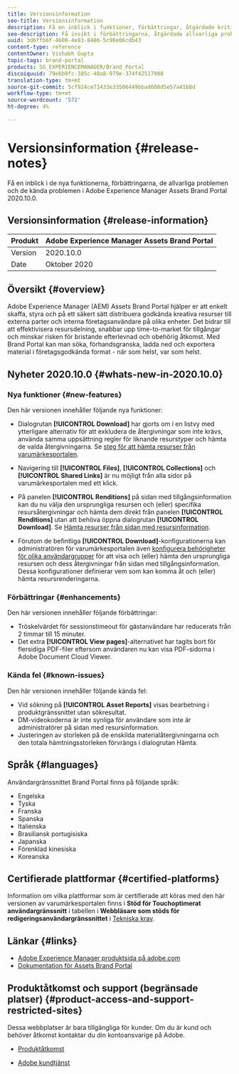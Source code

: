 ```yaml
---
title: Versionsinformation
seo-title: Versionsinformation
description: Få en inblick i funktioner, förbättringar, åtgärdade kritiska problem och kända fel i Adobe Experience Manager Assets Brand Portal 2020.10.0.
seo-description: Få insikt i förbättringarna, åtgärdade allvarliga problem och kända fel i Adobe Experience Manager Assets Brand Portal 2020.10.0.
uuid: 3d6ffb6f-4608-4e83-8486-5c90e06cdb43
content-type: reference
contentOwner: Vishabh Gupta
topic-tags: brand-portal
products: SG_EXPERIENCEMANAGER/Brand_Portal
discoiquuid: 79ebb9fc-385c-48a8-979e-374f42517988
translation-type: tm+mt
source-git-commit: 5cf924ce71433e33506449bbad608d5e57a41b8d
workflow-type: tm+mt
source-wordcount: '572'
ht-degree: 4%

---
```



# Versionsinformation {#release-notes}

Få en inblick i de nya funktionerna, förbättringarna, de allvarliga problemen och de kända problemen i Adobe Experience Manager Assets Brand Portal 2020.10.0.

## Versionsinformation {#release-information}

| Produkt | Adobe Experience Manager Assets Brand Portal |
|---|---|
| Version | 2020.10.0 |
| Date | Oktober 2020 |

## Översikt {#overview}

Adobe Experience Manager (AEM) Assets Brand Portal hjälper er att enkelt skaffa, styra och på ett säkert sätt distribuera godkända kreativa resurser till externa parter och interna företagsanvändare på olika enheter. Det bidrar till att effektivisera resursdelning, snabbar upp time-to-market för tillgångar och minskar risken för bristande efterlevnad och obehörig åtkomst. Med Brand Portal kan man söka, förhandsgranska, ladda ned och exportera material i företagsgodkända format - när som helst, var som helst.

## Nyheter 2020.10.0 {#whats-new-in-2020.10.0}

### Nya funktioner {#new-features}

Den här versionen innehåller följande nya funktioner:

* Dialogrutan **[!UICONTROL Download]** har gjorts om i en listvy med ytterligare alternativ för att exkludera de återgivningar som inte krävs, använda samma uppsättning regler för liknande resurstyper och hämta de valda återgivningarna. Se [steg för att hämta resurser från varumärkesportalen](https://docs.adobe.com/content/help/en/experience-manager-brand-portal/using/download/brand-portal-download-assets.html#download-assets).

<!--
* The new **[!UICONTROL Download]** dialog now appears with all the renditions of the selected assets or folders containing assets in a list view, wherein the Brand Portal users can apply same set of renditions for similar asset types and download the selected asset renditions. 
-->

* Navigering till **[!UICONTROL Files]**, **[!UICONTROL Collections]** och **[!UICONTROL Shared Links]** är nu möjligt från alla sidor på varumärkesportalen med ett klick.

* På panelen **[!UICONTROL Renditions]** på sidan med tillgångsinformation kan du nu välja den ursprungliga resursen och (eller) specifika resursåtergivningar och hämta dem direkt från panelen **[!UICONTROL Renditions]** utan att behöva öppna dialogrutan **[!UICONTROL Download]**. Se [Hämta resurser från sidan med resursinformation](https://docs.adobe.com/content/help/en/experience-manager-brand-portal/using/download/brand-portal-download-assets.html#download-assets-from-asset-details-page).

<!--
Brand Portal users can exclude specific renditions which are not required and directly download the original asset and its renditions from the **[!UICONTROL Renditions]** panel on the asset details page. 
-->

* Förutom de befintliga **[!UICONTROL Download]**-konfigurationerna kan administratören för varumärkesportalen även [konfigurera behörigheter för olika användargrupper](https://docs.adobe.com/content/help/en/experience-manager-brand-portal/using/download/brand-portal-download-assets.html#configure-download-permissions) för att visa och (eller) hämta den ursprungliga resursen och dess återgivningar från sidan med tillgångsinformation. Dessa konfigurationer definierar vem som kan komma åt och (eller) hämta resursrenderingarna.

### Förbättringar {#enhancements}

Den här versionen innehåller följande förbättringar:

* Tröskelvärdet för sessionstimeout för gästanvändare har reducerats från 2 timmar till 15 minuter.
* Det extra **[!UICONTROL View pages]**-alternativet har tagits bort för flersidiga PDF-filer eftersom användaren nu kan visa PDF-sidorna i Adobe Document Cloud Viewer.


<!--
### Critical Issues Fixed {#critical-issues-fixed}

This release includes fixes to the following critical issue:

* The users are not able to view the PDF pages if the PDF contains sub assets.
-->

### Kända fel {#known-issues}

Den här versionen innehåller följande kända fel:

* Vid sökning på **[!UICONTROL Asset Reports]** visas bearbetning i produktgränssnittet utan sökresultat.
* DM-videokoderna är inte synliga för användare som inte är administratörer på sidan med resursinformation.
* Justeringen av storleken på de enskilda materialåtergivningarna och den totala hämtningsstorleken förvrängs i dialogrutan Hämta.



<!--
* Download Settings configuration to configure asset download from Brand Portal. Fast download, custom renditions, and system renditions are the available configurations. 
-->

<!--
* Document Viewer has been introduced to enhance the PDF viewing experience. New options are available for viewing the PDF files in Brand Portal.

* Advances in the asset download process which improves the Brand Portal user experience while [downloading assets from Brand Portal](brand-portal-download-assets.md). Brand Portal administrators can configure **[!UICONTROL Fast Download]**, **[!UICONTROL Custom Renditions]**, and **[!UICONTROL System Renditions]** from the **[!UICONTROL Download]** settings. 

For details, see [what's new in Brand Portal 6.4.7](whats-new.md). 

### Critical Issues Fixed {#critical-issues-fixed-647}

This release includes fixes to the following critical issues:

* The viewer users are not permitted to share link for collections but the option to share is visible to them on the product interface.

* The **[!UICONTROL Download]** button on the options bar does not list all the licensed assets of the selected folder.

* The search takes longer to show the results for certain keywords.

* The **[!UICONTROL Agree]** and **[!UICONTROL Disagree]** check boxes does not appear on bulk selection of licensed and unlicensed assets during download.

* Filter-based search shows processing on the product interface with no search result. 

* The assets do not download from share link if the shared folder contains numerous and large assets.


### Known Issues {#known-issues-647}

This release includes the following known issues:

* If multiple assets are selected, license text does not appear on clicking Terms and Conditions on the license agreement page during download using share link.   

-->

## Språk {#languages}

Användargränssnittet Brand Portal finns på följande språk:

* Engelska
* Tyska
* Franska
* Spanska
* Italienska
* Brasiliansk portugisiska
* Japanska
* Förenklad kinesiska
* Koreanska

## Certifierade plattformar {#certified-platforms}

Information om vilka plattformar som är certifierade att köras med den här versionen av varumärkesportalen finns i **Stöd för Touchoptimerat användargränssnitt** i tabellen i **Webbläsare som stöds för redigeringsanvändargränssnittet** i [Tekniska krav](https://helpx.adobe.com/experience-manager/6-4/sites/deploying/using/technical-requirements.html).

## Länkar {#links}

* [Adobe Experience Manager produktsida på adobe.com](http://www.adobe.com/in/marketing-cloud/experience-manager.html)
* [Dokumentation för Assets Brand Portal](https://helpx.adobe.com/se/experience-manager/brand-portal/user-guide.html)

## Produktåtkomst och support (begränsade platser) {#product-access-and-support-restricted-sites}

Dessa webbplatser är bara tillgängliga för kunder. Om du är kund och behöver åtkomst kontaktar du din kontoansvarige på Adobe.

<!--
* [https://daycare.day.com](https://daycare.day.com) 
-->

* [Produktåtkomst](https://login.marketing.adobe.com)

* [Adobe kundtjänst](https://helpx.adobe.com/contact.html)
